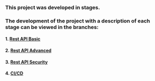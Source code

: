 ### This project was developed in stages.
### The development of the project with a description of each stage can be viewed in the branches:
#### 1. [Rest API Basic](https://github.com/squarple/esm/tree/rest-api-basic)
#### 2. [Rest API Advanced](https://github.com/squarple/esm/tree/rest-api-advanced)
#### 3. [Rest API Security](https://github.com/squarple/esm/tree/rest-api-security)
#### 4. [CI/CD](https://github.com/squarple/esm/tree/rest-api-ci-cd)